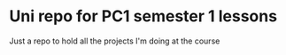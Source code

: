 # Uni repo for PC1 semester 1 lessons

Just a repo to hold all the projects I'm doing at the course

